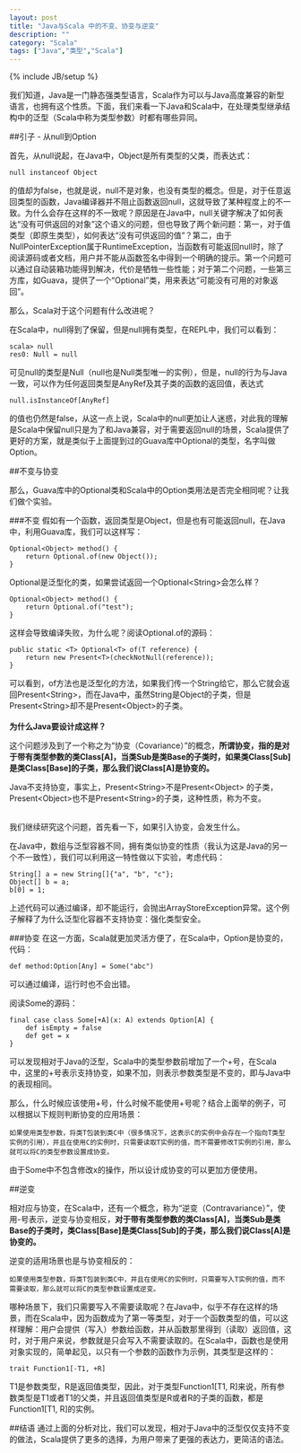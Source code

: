 ```yaml
---
layout: post
title: "Java与Scala 中的不变、协变与逆变"
description: ""
category: "Scala"
tags: ["Java","类型","Scala"]
---
```

{% include JB/setup %}


我们知道，Java是一门静态强类型语言，Scala作为可以与Java高度兼容的新型语言，也拥有这个性质。下面，我们来看一下Java和Scala中，在处理类型继承结构中的泛型（Scala中称为类型参数）时都有哪些异同。

##引子 - 从null到Option

首先，从null说起，在Java中，Object是所有类型的父类，而表达式：

	null instanceof Object

的值却为false，也就是说，null不是对象，也没有类型的概念。但是，对于任意返回类型的函数，Java编译器并不阻止函数返回null，这就导致了某种程度上的不一致。为什么会存在这样的不一致呢？原因是在Java中，null关键字解决了如何表达“没有可供返回的对象”这个语义的问题，但也导致了两个新问题：第一，对于值类型（即原生类型），如何表达“没有可供返回的值”？第二，由于NullPointerException属于RuntimeException，当函数有可能返回null时，除了阅读源码或者文档，用户并不能从函数签名中得到一个明确的提示。第一个问题可以通过自动装箱功能得到解决，代价是牺牲一些性能；对于第二个问题，一些第三方库，如Guava，提供了一个“Optional”类，用来表达“可能没有可用的对象返回”。

那么，Scala对于这个问题有什么改进呢？

在Scala中，null得到了保留，但是null拥有类型，在REPL中，我们可以看到：

	scala> null
	res0: Null = null

可见null的类型是Null（null也是Null类型唯一的实例），但是，null的行为与Java一致，可以作为任何返回类型是AnyRef及其子类的函数的返回值，表达式

	null.isInstanceOf[AnyRef]

的值也仍然是false，从这一点上说，Scala中的null更加让人迷惑，对此我的理解是Scala中保留null只是为了和Java兼容，对于需要返回null的场景，Scala提供了更好的方案，就是类似于上面提到过的Guava库中Optional的类型，名字叫做Option。

##不变与协变

那么，Guava库中的Optional类和Scala中的Option类用法是否完全相同呢？让我们做个实验。

###不变
假如有一个函数，返回类型是Object，但是也有可能返回null，在Java中，利用Guava库，我们可以这样写：

	Optional<Object> method() {
		return Optional.of(new Object());
	}

<div>Optional是泛型化的类，如果尝试返回一个Optional&lt;String&gt;会怎么样？</div>

	Optional<Object> method() {
		return Optional.of("test");
	}
	
这样会导致编译失败，为什么呢？阅读Optional.of的源码：

	public static <T> Optional<T> of(T reference) {
		return new Present<T>(checkNotNull(reference));
	}

<div>可以看到，of方法也是泛型化的方法，如果我们传一个String给它，那么它就会返回Present&lt;String&gt;，而在Java中，虽然String是Object的子类，但是Present&lt;String&gt;却不是Present&lt;Object&gt;的子类。</div>
<br/>
<b>为什么Java要设计成这样？</b>

这个问题涉及到了一个称之为“协变（Covariance）”的概念，**所谓协变，指的是对于带有类型参数的类Class\[A\]，当类Sub是类Base的子类时，如果类Class\[Sub\]是类Class\[Base\]的子类，那么我们说Class\[A\]是协变的。**

<div>Java不支持协变，事实上，Present&lt;String&gt;不是Present&lt;Object&gt;    的子类，Present&lt;Object&gt;也不是Present&lt;String&gt;的子类，这种性质，称为不变。</div>
<br/>

我们继续研究这个问题，首先看一下，如果引入协变，会发生什么。

在Java中，数组与泛型容器不同，拥有类似协变的性质（我认为这是Java的另一个不一致性），我们可以利用这一特性做以下实验，考虑代码：

	String[] a = new String[]{"a", "b", "c"};
	Object[] b = a;
	b[0] = 1;
	
上述代码可以通过编译，却不能运行，会抛出ArrayStoreException异常。这个例子解释了为什么泛型化容器不支持协变：强化类型安全。

###协变
在这一方面，Scala就更加灵活方便了，在Scala中，Option是协变的，代码：

	def method:Option[Any] = Some("abc")
	
可以通过编译，运行时也不会出错。

阅读Some的源码：

	final case class Some[+A](x: A) extends Option[A] {
  		def isEmpty = false
  		def get = x
	}
	
可以发现相对于Java的泛型，Scala中的类型参数前增加了一个+号，在Scala中，这里的+号表示支持协变，如果不加，则表示参数类型是不变的，即与Java中的表现相同。

那么，什么时候应该使用+号，什么时候不能使用+号呢？结合上面举的例子，可以根据以下规则判断协变的应用场景：

	如果使用类型参数，将类T包装到类C中（很多情况下，这表示C的实例中会存在一个指向T类型实例的引用），并且在使用C的实例时，只需要读取T实例的值，而不需要修改T实例的引用，那么就可以将C的类型参数设置成协变。

由于Some中不包含修改x的操作，所以设计成协变的可以更加方便使用。

##逆变

相对应与协变，在Scala中，还有一个概念，称为“逆变（Contravariance）”，使用-号表示，逆变与协变相反，**对于带有类型参数的类Class\[A\]，当类Sub是类Base的子类时，类Class\[Base\]是类Class\[Sub\]的子类，那么我们说Class\[A\]是协变的。**

逆变的适用场景也是与协变相反的：

	如果使用类型参数，将类T包装到类C中，并且在使用C的实例时，只需要写入T实例的值，而不需要读取，那么就可以将C的类型参数设置成逆变。

哪种场景下，我们只需要写入不需要读取呢？在Java中，似乎不存在这样的场景，而在Scala中，因为函数成为了第一等类型，对于一个函数类型的值，可以这样理解：用户会提供（写入）参数给函数，并从函数那里得到（读取）返回值，这时，对于用户来说，参数就是只会写入不需要读取的。在Scala中，函数也是使用对象实现的，简单起见，以只有一个参数的函数作为示例，其类型是这样的：

	trait Function1[-T1, +R]
	
T1是参数类型，R是返回值类型，因此，对于类型Function1\[T1, R\]来说，所有参数类型是T1或者T1的父类，并且返回值类型是R或者R的子类的函数，都是Function1\[T1, R\]的实例。

##结语
通过上面的分析对比，我们可以发现，相对于Java中的泛型仅仅支持不变的做法，Scala提供了更多的选择，为用户带来了更强的表达力，更简洁的语法。
